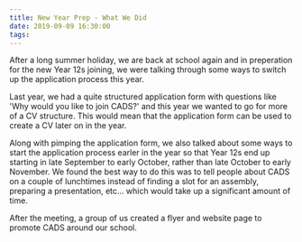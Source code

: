 ```yaml
---
title: New Year Prep - What We Did
date: 2019-09-09 16:30:00
tags:
---
```


After a long summer holiday, we are back at school again and in preperation for the new Year 12s joining, we were talking through some ways to switch up the application process this year.

Last year, we had a quite structured application form with questions like 'Why would you like to join CADS?' and this year we wanted to go for more of a CV structure. This would mean that the application form can be used to create a CV later on in the year.

Along with pimping the application form, we also talked about some ways to start the application process earler in the year so that Year 12s end up starting in late September to early October, rather than late October to early November. We found the best way to do this was to tell people about CADS on a couple of lunchtimes instead of finding a slot for an assembly, preparing a presentation, etc... which would take up a significant amount of time.

After the meeting, a group of us created a flyer and website page to promote CADS around our school.